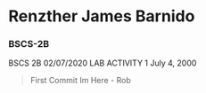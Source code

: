 # Renzther James Barnido

### BSCS-2B
BSCS 2B
02/07/2020
LAB ACTIVITY 1
July 4, 2000
> First Commit
Im Here - Rob